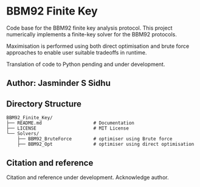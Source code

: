 # BBM92 Finite Key

Code base for the BBM92 finite key analysis protocol. This project numerically implements a finite-key solver for the BBM92 protocols.

Maximisation is performed using both direct optimisation and brute force approaches to enable user suitable tradeoffs in runtime.

Translation of code to Python pending and under development.

## Author: Jasminder S Sidhu

## Directory Structure

```
BBM92_Finite_Key/
├── README.md                   # Documentation
├── LICENSE                     # MIT License
└── Solvers/
    ├── BBM92_BruteForce        # optimiser using Brute force
    ├── BBM92_Opt               # optimiser using direct optimisation
```


## Citation and reference

Citation and reference under development. Acknowledge author. 
